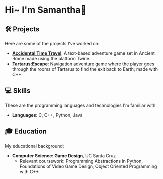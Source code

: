 # Hi~ I'm Samantha👋

## 🛠 Projects
Here are some of the projects I've worked on:

- **[Accidental Time Travel](https://github.com/quantumleapquokka/quantumleapquokka/blob/main/Accidental%20Time%20Travel.html)**: A text-based adventure game set in Ancient Rome made using the platform Twine.
- **[Tartarus:Escape](https://replit.com/@ssiew/final-copy)**: Navigation adventure game where the player goes through the rooms of Tartarus to find the exit back to Earth; made with C++.

## 💻 Skills
These are the programming languages and technologies I'm familiar with:

- **Languages**: C, C++, Python, Java

## 🎓 Education
My educational background:

- **Computer Science: Game Design**, UC Santa Cruz
  - Relevant coursework: Programming Abstractions in Python, Foundations of Video Game Design, Object Oriented Programming with C++




<!--
**quantumleapquokka/quantumleapquokka** is a ✨ _special_ ✨ repository because its `README.md` (this file) appears on your GitHub profile.

Here are some ideas to get you started:

- 🔭 I’m currently working on ...
- 🌱 I’m currently learning ...
- 👯 I’m looking to collaborate on ...
- 🤔 I’m looking for help with ...
- 💬 Ask me about ...
- 📫 How to reach me: ...
- 😄 Pronouns: ...
- ⚡ Fun fact: ...
-->
